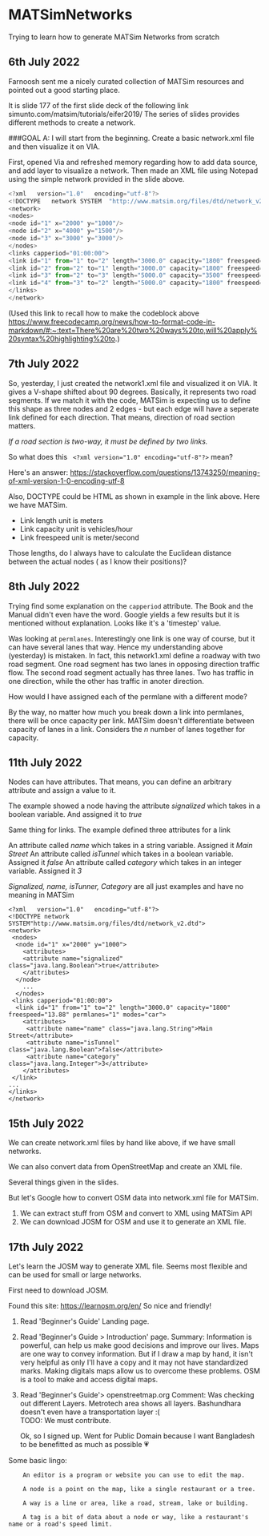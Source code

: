 # MATSimNetworks
Trying to learn how to generate MATSim Networks from scratch

## 6th July 2022

Farnoosh sent me a nicely curated collection of MATSim resources and pointed out a good starting place. 

It is  slide 177 of the first slide deck of the following link
simunto.com/matsim/tutorials/eifer2019/
The series of slides provides different methods to create a network. 

###GOAL A: I will start from the beginning.  Create a basic network.xml file and then visualize it on VIA. 

First, opened Via and refreshed memory regarding how to add data source, and add layer to visualize a network. 
Then made an XML file using Notepad using the simple network provided in the slide above. 

```js
<?xml	version="1.0"	encoding="utf-8"?>
<!DOCTYPE	network	SYSTEM	"http://www.matsim.org/files/dtd/network_v2.dtd">
<network>
<nodes>
<node id="1" x="2000" y="1000"/>
<node id="2" x="4000" y="1500"/>
<node id="3" x="3000" y="3000"/>
</nodes>
<links capperiod="01:00:00">
<link id="1" from="1" to="2" length="3000.0" capacity="1800" freespeed="13.88" permlanes="1" modes="car"/>
<link id="2" from="2" to="1" length="3000.0" capacity="1800" freespeed="13.88" permlanes="1" modes="car"/>
<link id="3" from="2" to="3" length="5000.0" capacity="3500" freespeed="22.22" permlanes="2" modes="car"/>
<link id="4" from="3" to="2" length="5000.0" capacity="1800" freespeed="22.22" permlanes="1" modes="car"/>
</links>
</network>
```

(Used this link to  recall how to make the codeblock above https://www.freecodecamp.org/news/how-to-format-code-in-markdown/#:~:text=There%20are%20two%20ways%20to,will%20apply%20syntax%20highlighting%20to.)


## 7th July 2022

So, yesterday,  I just created the network1.xml file and visualized it on VIA.  It gives a V-shape shifted about  90 degrees.  Basically, it represents two road segments. If we match it with the code, MATSim is expecting us to define this shape as three nodes and 2 edges  - but each edge will have a seperate link defined for each direction.  That means,  direction of road section matters. 

_If a road section is two-way, it must be defined by two links._



So what does this 
``` <?xml version="1.0" encoding="utf-8"?>```
mean? 

Here's an answer: https://stackoverflow.com/questions/13743250/meaning-of-xml-version-1-0-encoding-utf-8

Also, DOCTYPE could be HTML as shown in example in the link above. Here we have MATSim. 


- Link length unit is meters
- Link capacity unit is vehicles/hour
- Link freespeed unit is meter/second

Those lengths, do I always have to calculate the Euclidean distance between the actual nodes ( as I know their positions)? 


## 8th July 2022

Trying find some explanation on the `capperiod` attribute.  The Book and the Manual didn't even have the word.  Google yields a few results but it is mentioned without explanation.  Looks like it's a 'timestep' value. 

Was looking at `permlanes`.  Interestingly one link is one way of course, but it can have several lanes that way. Hence my understanding above (yesterday) is mistaken.  In fact, this network1.xml define a roadway  with two road segment.  One road segment has two lanes in opposing direction traffic flow.  The second road segment actually has three lanes.  Two has traffic in one direction, while the other has traffic in anoter direction. 

How would I have assigned each of the permlane with a different mode? 

By the way, no matter how much you break down a link into permlanes, there will be once capacity per link.  MATSim doesn't differentiate between capacity of lanes in a link. Considers the _n_ number of lanes together for capacity. 


## 11th July 2022

Nodes can have attributes. That means, you can define an arbitrary attribute and assign a value to it. 

The example showed a node having the attribute _signalized_ which takes in a boolean variable. And assigned it to _true_

Same thing for links.  The example defined three attributes for a link

An attribute called _name_ which takes in a string variable. Assigned it _Main Street_
An attribute called _isTunnel_ which takes in a boolean variable. Assigned it _false_
An attribute called _category_ which takes in an integer variable. Assigned it _3_


_Signalized, name, isTunner, Category_ are all just examples and have no meaning in MATSim 


```ja
<?xml	version="1.0"	encoding="utf-8"?>
<!DOCTYPE network SYSTEM"http://www.matsim.org/files/dtd/network_v2.dtd">
<network>
 <nodes>
  <node id="1" x="2000" y="1000">
	<attributes>
	<attribute name="signalized" class="java.lang.Boolean">true</attribute>
	</attributes>
  </node>
	...
  </nodes>
 <links capperiod="01:00:00">
  <link id="1" from="1" to="2" length="3000.0" capacity="1800" freespeed="13.88" permlanes="1" modes="car">
	<attributes>
	 <attribute name="name" class="java.lang.String">Main	Street</attribute>
	 <attribute name="isTunnel" class="java.lang.Boolean">false</attribute>
	 <attribute name="category" class="java.lang.Integer">3</attribute>
	</attributes>
 </link>
...
</links>
</network>
```


## 15th July 2022

We can create network.xml files by hand like above, if we have small networks. 

We can also convert data from OpenStreetMap and create an XML file. 

Several things given in the slides. 

But let's Google how to convert OSM data into network.xml file for MATSim. 

1) We can extract stuff from OSM and convert to XML using MATSim API
2) We can download JOSM for OSM and use it to generate an XML file. 


## 17th July 2022

Let's learn the JOSM way to generate XML file.  Seems most flexible and can be used for small or large networks. 


First need to download JOSM. 

Found this site: https://learnosm.org/en/  So nice and friendly! 

1. Read 'Beginner's Guide' Landing page.
2. Read 'Beginner's Guide > Introduction' page.
	Summary:  Information is powerful, can help us make good decisions and improve our lives.  Maps are one way to convey information.  But if I draw a map by hand, it isn't very helpful as only I'll have a copy and it may not have standardized marks.  Making digitals maps allow us to overcome these problems.  OSM is a tool to make and access digital maps. 
3. Read 'Beginner's Guide'> openstreetmap.org 
       Comment: Was checking out different Layers.   Metrotech area shows all layers.  Bashundhara doesn't even have a transportation layer :(   
        TODO:  We must contribute. 
	
	Ok, so I signed up.  Went for Public Domain because I want Bangladesh to be benefitted as much as possible  :heartpulse:


Some basic lingo: 
		
		
		An editor is a program or website you can use to edit the map.

		A node is a point on the map, like a single restaurant or a tree.

		A way is a line or area, like a road, stream, lake or building.

		A tag is a bit of data about a node or way, like a restaurant's name or a road's speed limit.

